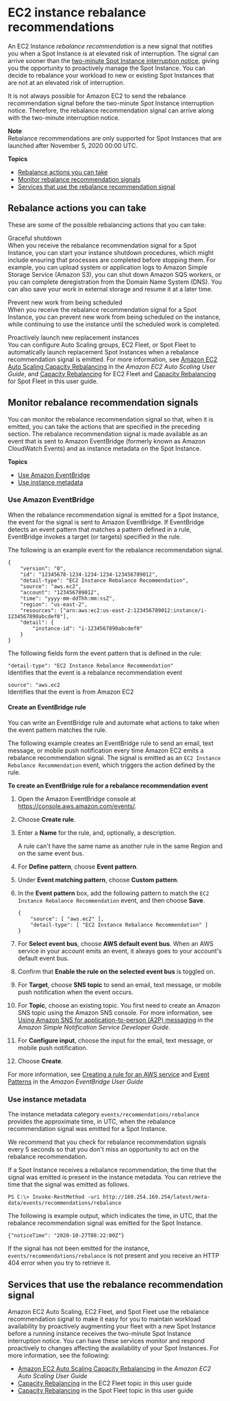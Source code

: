 # EC2 instance rebalance recommendations<a name="rebalance-recommendations"></a>

An EC2 Instance *rebalance recommendation* is a new signal that notifies you when a Spot Instance is at elevated risk of interruption\. The signal can arrive sooner than the [two\-minute Spot Instance interruption notice](spot-interruptions.md#spot-instance-termination-notices), giving you the opportunity to proactively manage the Spot Instance\. You can decide to rebalance your workload to new or existing Spot Instances that are not at an elevated risk of interruption\.

It is not always possible for Amazon EC2 to send the rebalance recommendation signal before the two\-minute Spot Instance interruption notice\. Therefore, the rebalance recommendation signal can arrive along with the two\-minute interruption notice\.

**Note**  
Rebalance recommendations are only supported for Spot Instances that are launched after November 5, 2020 00:00 UTC\.

**Topics**
+ [Rebalance actions you can take](#rebalancing-actions)
+ [Monitor rebalance recommendation signals](#monitor-rebalance-recommendations)
+ [Services that use the rebalance recommendation signal](#services-using-rebalance-rec-signal)

## Rebalance actions you can take<a name="rebalancing-actions"></a>

These are some of the possible rebalancing actions that you can take:

Graceful shutdown  
When you receive the rebalance recommendation signal for a Spot Instance, you can start your instance shutdown procedures, which might include ensuring that processes are completed before stopping them\. For example, you can upload system or application logs to Amazon Simple Storage Service \(Amazon S3\), you can shut down Amazon SQS workers, or you can complete deregistration from the Domain Name System \(DNS\)\. You can also save your work in external storage and resume it at a later time\.

Prevent new work from being scheduled  
When you receive the rebalance recommendation signal for a Spot Instance, you can prevent new work from being scheduled on the instance, while continuing to use the instance until the scheduled work is completed\.

Proactively launch new replacement instances  
You can configure Auto Scaling groups, EC2 Fleet, or Spot Fleet to automatically launch replacement Spot Instances when a rebalance recommendation signal is emitted\. For more information, see [Amazon EC2 Auto Scaling Capacity Rebalancing](https://docs.aws.amazon.com/autoscaling/ec2/userguide/capacity-rebalance.html) in the *Amazon EC2 Auto Scaling User Guide*, and [Capacity Rebalancing](ec2-fleet-capacity-rebalance.md) for EC2 Fleet and [Capacity Rebalancing](spot-fleet-capacity-rebalance.md) for Spot Fleet in this user guide\.

## Monitor rebalance recommendation signals<a name="monitor-rebalance-recommendations"></a>

You can monitor the rebalance recommendation signal so that, when it is emitted, you can take the actions that are specified in the preceding section\. The rebalance recommendation signal is made available as an event that is sent to Amazon EventBridge \(formerly known as Amazon CloudWatch Events\) and as instance metadata on the Spot Instance\.

**Topics**
+ [Use Amazon EventBridge](#cp-eventbridge)
+ [Use instance metadata](#cp-instance-metadata)

### Use Amazon EventBridge<a name="cp-eventbridge"></a>

When the rebalance recommendation signal is emitted for a Spot Instance, the event for the signal is sent to Amazon EventBridge\. If EventBridge detects an event pattern that matches a pattern defined in a rule, EventBridge invokes a target \(or targets\) specified in the rule\.

The following is an example event for the rebalance recommendation signal\.

```
{
    "version": "0",
    "id": "12345678-1234-1234-1234-123456789012",
    "detail-type": "EC2 Instance Rebalance Recommendation",
    "source": "aws.ec2",
    "account": "123456789012",
    "time": "yyyy-mm-ddThh:mm:ssZ",
    "region": "us-east-2",
    "resources": ["arn:aws:ec2:us-east-2:123456789012:instance/i-1234567890abcdef0"],
    "detail": {
        "instance-id": "i-1234567890abcdef0"
    }
}
```

The following fields form the event pattern that is defined in the rule:

`"detail-type": "EC2 Instance Rebalance Recommendation"`  
Identifies that the event is a rebalance recommendation event

`source": "aws.ec2`  
Identifies that the event is from Amazon EC2

#### Create an EventBridge rule<a name="cp-eventbridge-rule"></a>

You can write an EventBridge rule and automate what actions to take when the event pattern matches the rule\.

The following example creates an EventBridge rule to send an email, text message, or mobile push notification every time Amazon EC2 emits a rebalance recommendation signal\. The signal is emitted as an `EC2 Instance Rebalance Recommendation` event, which triggers the action defined by the rule\.

**To create an EventBridge rule for a rebalance recommendation event**

1. Open the Amazon EventBridge console at [https://console\.aws\.amazon\.com/events/](https://console.aws.amazon.com/events/)\.

1. Choose **Create rule**\.

1. Enter a **Name** for the rule, and, optionally, a description\.

   A rule can't have the same name as another rule in the same Region and on the same event bus\.

1. For **Define pattern**, choose **Event pattern**\.

1. Under **Event matching pattern**, choose **Custom pattern**\.

1. In the **Event pattern** box, add the following pattern to match the `EC2 Instance Rebalance Recommendation` event, and then choose **Save**\.

   ```
   {
       "source": [ "aws.ec2" ],
       "detail-type": [ "EC2 Instance Rebalance Recommendation" ]
   }
   ```

1. For **Select event bus**, choose **AWS default event bus**\. When an AWS service in your account emits an event, it always goes to your account's default event bus\.

1. Confirm that **Enable the rule on the selected event bus** is toggled on\. 

1. For **Target**, choose **SNS topic** to send an email, text message, or mobile push notification when the event occurs\.

1. For **Topic**, choose an existing topic\. You first need to create an Amazon SNS topic using the Amazon SNS console\. For more information, see [Using Amazon SNS for application\-to\-person \(A2P\) messaging](https://docs.aws.amazon.com/sns/latest/dg/sns-user-notifications.html) in the *Amazon Simple Notification Service Developer Guide*\.

1. For **Configure input**, choose the input for the email, text message, or mobile push notification\.

1. Choose **Create**\.

For more information, see [Creating a rule for an AWS service](https://docs.aws.amazon.com/eventbridge/latest/userguide/create-eventbridge-rule.html) and [Event Patterns](https://docs.aws.amazon.com/eventbridge/latest/userguide/filtering-examples-structure.html) in the *Amazon EventBridge User Guide*

### Use instance metadata<a name="cp-instance-metadata"></a>

The instance metadata category `events/recommendations/rebalance` provides the approximate time, in UTC, when the rebalance recommendation signal was emitted for a Spot Instance\.

We recommend that you check for rebalance recommendation signals every 5 seconds so that you don't miss an opportunity to act on the rebalance recommendation\.

If a Spot Instance receives a rebalance recommendation, the time that the signal was emitted is present in the instance metadata\. You can retrieve the time that the signal was emitted as follows\.

```
PS C:\> Invoke-RestMethod -uri http://169.254.169.254/latest/meta-data/events/recommendations/rebalance
```

The following is example output, which indicates the time, in UTC, that the rebalance recommendation signal was emitted for the Spot Instance\.

```
{"noticeTime": "2020-10-27T08:22:00Z"}
```

If the signal has not been emitted for the instance, `events/recommendations/rebalance` is not present and you receive an HTTP 404 error when you try to retrieve it\.

## Services that use the rebalance recommendation signal<a name="services-using-rebalance-rec-signal"></a>

Amazon EC2 Auto Scaling, EC2 Fleet, and Spot Fleet use the rebalance recommendation signal to make it easy for you to maintain workload availability by proactively augmenting your fleet with a new Spot Instance before a running instance receives the two\-minute Spot Instance interruption notice\. You can have these services monitor and respond proactively to changes affecting the availability of your Spot Instances\. For more information, see the following:
+ [Amazon EC2 Auto Scaling Capacity Rebalancing](https://docs.aws.amazon.com/autoscaling/ec2/userguide/capacity-rebalance.html) in the *Amazon EC2 Auto Scaling User Guide*
+ [Capacity Rebalancing](ec2-fleet-capacity-rebalance.md) in the EC2 Fleet topic in this user guide
+ [Capacity Rebalancing](spot-fleet-capacity-rebalance.md) in the Spot Fleet topic in this user guide